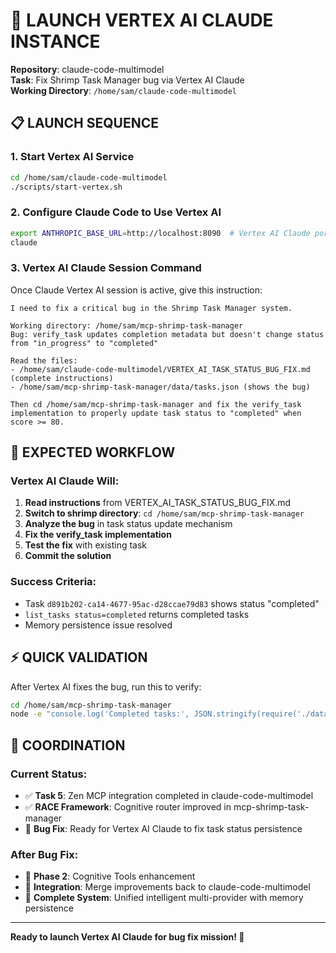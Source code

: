 # 🚀 LAUNCH VERTEX AI CLAUDE INSTANCE

**Repository**: claude-code-multimodel  
**Task**: Fix Shrimp Task Manager bug via Vertex AI Claude  
**Working Directory**: `/home/sam/claude-code-multimodel`

## 📋 LAUNCH SEQUENCE

### **1. Start Vertex AI Service**
```bash
cd /home/sam/claude-code-multimodel
./scripts/start-vertex.sh
```

### **2. Configure Claude Code to Use Vertex AI**
```bash
export ANTHROPIC_BASE_URL=http://localhost:8090  # Vertex AI Claude port
claude
```

### **3. Vertex AI Claude Session Command**
Once Claude Vertex AI session is active, give this instruction:

```
I need to fix a critical bug in the Shrimp Task Manager system. 

Working directory: /home/sam/mcp-shrimp-task-manager
Bug: verify_task updates completion metadata but doesn't change status from "in_progress" to "completed"

Read the files:
- /home/sam/claude-code-multimodel/VERTEX_AI_TASK_STATUS_BUG_FIX.md (complete instructions)
- /home/sam/mcp-shrimp-task-manager/data/tasks.json (shows the bug)

Then cd /home/sam/mcp-shrimp-task-manager and fix the verify_task implementation to properly update task status to "completed" when score >= 80.
```

## 🎯 EXPECTED WORKFLOW

### **Vertex AI Claude Will:**
1. **Read instructions** from VERTEX_AI_TASK_STATUS_BUG_FIX.md
2. **Switch to shrimp directory**: `cd /home/sam/mcp-shrimp-task-manager`
3. **Analyze the bug** in task status update mechanism  
4. **Fix the verify_task implementation** 
5. **Test the fix** with existing task
6. **Commit the solution**

### **Success Criteria:**
- Task `d891b202-ca14-4677-95ac-d28ccae79d83` shows status "completed"
- `list_tasks status=completed` returns completed tasks
- Memory persistence issue resolved

## ⚡ QUICK VALIDATION

After Vertex AI fixes the bug, run this to verify:
```bash
cd /home/sam/mcp-shrimp-task-manager
node -e "console.log('Completed tasks:', JSON.stringify(require('./data/tasks.json').tasks.filter(t => t.status === 'completed').map(t => ({id: t.id, name: t.name, status: t.status})), null, 2))"
```

## 🔗 COORDINATION

### **Current Status:**
- ✅ **Task 5**: Zen MCP integration completed in claude-code-multimodel
- ✅ **RACE Framework**: Cognitive router improved in mcp-shrimp-task-manager  
- 🔧 **Bug Fix**: Ready for Vertex AI Claude to fix task status persistence

### **After Bug Fix:**
- 🎯 **Phase 2**: Cognitive Tools enhancement
- 🔗 **Integration**: Merge improvements back to claude-code-multimodel
- 🚀 **Complete System**: Unified intelligent multi-provider with memory persistence

---

**Ready to launch Vertex AI Claude for bug fix mission! 🚀**